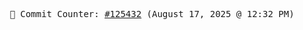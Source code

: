 <p align="center">
    <samp>
        📮 Commit Counter: <a href="https://github.com/Javascript-void0/Javascript-void0/commits/main">#125432</a> (August 17, 2025 @ 12:32 PM)
    </samp>
</p>